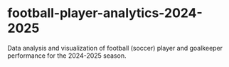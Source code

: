 # football-player-analytics-2024-2025
Data analysis and visualization of football (soccer) player and goalkeeper performance for the 2024-2025 season.
